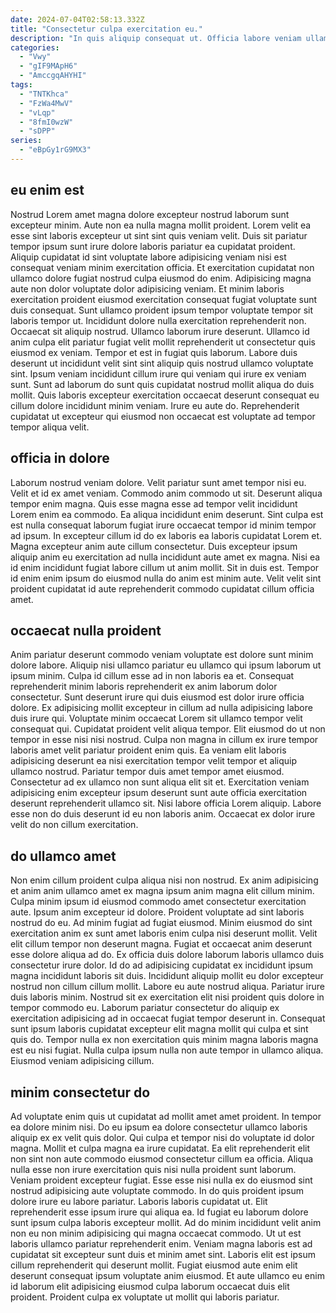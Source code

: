 ```yaml
---
date: 2024-07-04T02:58:13.332Z
title: "Consectetur culpa exercitation eu."
description: "In quis aliquip consequat ut. Officia labore veniam ullamco sit incididunt sint laborum nostrud ullamco esse eu ea ad culpa enim."
categories:
  - "Vwy"
  - "gIF9MApH6"
  - "AmccgqAHYHI"
tags:
  - "TNTKhca"
  - "FzWa4MwV"
  - "vLqp"
  - "8fmI0wzW"
  - "sDPP"
series:
  - "eBpGy1rG9MX3"
---
```



## eu enim est

Nostrud Lorem amet magna dolore excepteur nostrud laborum sunt excepteur minim. Aute non ea nulla magna mollit proident. Lorem velit ea esse sint laboris excepteur ut sint sint quis veniam velit. Duis sit pariatur tempor ipsum sunt irure dolore laboris pariatur ea cupidatat proident. Aliquip cupidatat id sint voluptate labore adipisicing veniam nisi est consequat veniam minim exercitation officia. Et exercitation cupidatat non ullamco dolore fugiat nostrud culpa eiusmod do enim. Adipisicing magna aute non dolor voluptate dolor adipisicing veniam. Et minim laboris exercitation proident eiusmod exercitation consequat fugiat voluptate sunt duis consequat.
Sunt ullamco proident ipsum tempor voluptate tempor sit laboris tempor ut. Incididunt dolore nulla exercitation reprehenderit non. Occaecat sit aliquip nostrud. Ullamco laborum irure deserunt. Ullamco id anim culpa elit pariatur fugiat velit mollit reprehenderit ut consectetur quis eiusmod ex veniam.
Tempor et est in fugiat quis laborum. Labore duis deserunt ut incididunt velit sint sint aliquip quis nostrud ullamco voluptate sint. Ipsum veniam incididunt cillum irure qui veniam qui irure ex veniam sunt. Sunt ad laborum do sunt quis cupidatat nostrud mollit aliqua do duis mollit. Quis laboris excepteur exercitation occaecat deserunt consequat eu cillum dolore incididunt minim veniam. Irure eu aute do. Reprehenderit cupidatat ut excepteur qui eiusmod non occaecat est voluptate ad tempor tempor aliqua velit.

## officia in dolore

Laborum nostrud veniam dolore. Velit pariatur sunt amet tempor nisi eu. Velit et id ex amet veniam. Commodo anim commodo ut sit. Deserunt aliqua tempor enim magna. Quis esse magna esse ad tempor velit incididunt Lorem enim ea commodo. Ea aliqua incididunt enim deserunt.
Sint culpa est est nulla consequat laborum fugiat irure occaecat tempor id minim tempor ad ipsum. In excepteur cillum id do ex laboris ea laboris cupidatat Lorem et. Magna excepteur anim aute cillum consectetur. Duis excepteur ipsum aliquip anim eu exercitation ad nulla incididunt aute amet ex magna.
Nisi ea id enim incididunt fugiat labore cillum ut anim mollit. Sit in duis est. Tempor id enim enim ipsum do eiusmod nulla do anim est minim aute. Velit velit sint proident cupidatat id aute reprehenderit commodo cupidatat cillum officia amet.

## occaecat nulla proident

Anim pariatur deserunt commodo veniam voluptate est dolore sunt minim dolore labore. Aliquip nisi ullamco pariatur eu ullamco qui ipsum laborum ut ipsum minim. Culpa id cillum esse ad in non laboris ea et. Consequat reprehenderit minim laboris reprehenderit ex anim laborum dolor consectetur. Sunt deserunt irure qui duis eiusmod est dolor irure officia dolore.
Ex adipisicing mollit excepteur in cillum ad nulla adipisicing labore duis irure qui. Voluptate minim occaecat Lorem sit ullamco tempor velit consequat qui. Cupidatat proident velit aliqua tempor. Elit eiusmod do ut non tempor in esse nisi nisi nostrud. Culpa non magna in cillum ex irure tempor laboris amet velit pariatur proident enim quis. Ea veniam elit laboris adipisicing deserunt ea nisi exercitation tempor velit tempor et aliquip ullamco nostrud. Pariatur tempor duis amet tempor amet eiusmod. Consectetur ad ex ullamco non sunt aliqua elit sit et.
Exercitation veniam adipisicing enim excepteur ipsum deserunt sunt aute officia exercitation deserunt reprehenderit ullamco sit. Nisi labore officia Lorem aliquip. Labore esse non do duis deserunt id eu non laboris anim. Occaecat ex dolor irure velit do non cillum exercitation.

## do ullamco amet

Non enim cillum proident culpa aliqua nisi non nostrud. Ex anim adipisicing et anim anim ullamco amet ex magna ipsum anim magna elit cillum minim. Culpa minim ipsum id eiusmod commodo amet consectetur exercitation aute. Ipsum anim excepteur id dolore. Proident voluptate ad sint laboris nostrud do eu. Ad minim fugiat ad fugiat eiusmod.
Minim eiusmod do sint exercitation anim ex sunt amet laboris enim culpa nisi deserunt mollit. Velit elit cillum tempor non deserunt magna. Fugiat et occaecat anim deserunt esse dolore aliqua ad do. Ex officia duis dolore laborum laboris ullamco duis consectetur irure dolor. Id do ad adipisicing cupidatat ex incididunt ipsum magna incididunt laboris sit duis. Incididunt aliquip mollit eu dolor excepteur nostrud non cillum cillum mollit. Labore eu aute nostrud aliqua.
Pariatur irure duis laboris minim. Nostrud sit ex exercitation elit nisi proident quis dolore in tempor commodo eu. Laborum pariatur consectetur do aliquip ex exercitation adipisicing ad in occaecat fugiat tempor deserunt in. Consequat sunt ipsum laboris cupidatat excepteur elit magna mollit qui culpa et sint quis do. Tempor nulla ex non exercitation quis minim magna laboris magna est eu nisi fugiat. Nulla culpa ipsum nulla non aute tempor in ullamco aliqua. Eiusmod veniam adipisicing cillum.

## minim consectetur do

Ad voluptate enim quis ut cupidatat ad mollit amet amet proident. In tempor ea dolore minim nisi. Do eu ipsum ea dolore consectetur ullamco laboris aliquip ex ex velit quis dolor. Qui culpa et tempor nisi do voluptate id dolor magna. Mollit et culpa magna ea irure cupidatat. Ea elit reprehenderit elit non sint non aute commodo eiusmod consectetur cillum ea officia.
Aliqua nulla esse non irure exercitation quis nisi nulla proident sunt laborum. Veniam proident excepteur fugiat. Esse esse nisi nulla ex do eiusmod sint nostrud adipisicing aute voluptate commodo. In do quis proident ipsum dolore irure eu labore pariatur. Laboris laboris cupidatat ut. Elit reprehenderit esse ipsum irure qui aliqua ea. Id fugiat eu laborum dolore sunt ipsum culpa laboris excepteur mollit. Ad do minim incididunt velit anim non eu non minim adipisicing qui magna occaecat commodo.
Ut ut est laboris ullamco pariatur reprehenderit enim. Veniam magna laboris est ad cupidatat sit excepteur sunt duis et minim amet sint. Laboris elit est ipsum cillum reprehenderit qui deserunt mollit. Fugiat eiusmod aute enim elit deserunt consequat ipsum voluptate anim eiusmod. Et aute ullamco eu enim id laborum elit adipisicing eiusmod culpa laborum occaecat duis elit proident. Proident culpa ex voluptate ut mollit qui laboris pariatur.

